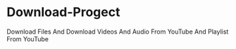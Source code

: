# Download-Progect
Download Files And Download Videos And Audio From YouTube And Playlist From YouTube
